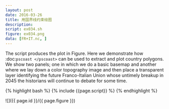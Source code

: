 ```yaml
---
layout: post
date: 2016-03-26
title: 用国界线约束绘图
description:
script: ex034.sh
figure: ex034.png
data: [FR+IT.nc, ]
---
```


The script produces the plot in Figure. Here
we demonstrate how :doc:`pscoast </pscoast>` can be used to extract
and plot country polygons.  We show two panels; one in which we do
a basic basemap and another where we lay down a color topography
image and then place a transparent layer identifying the future
Franco-Italian Union whose untimely breakup in 2045 the historians
will continue to debate for some time.

{% highlight bash %}
{% include {{page.script}} %}
{% endhighlight %}

![]({{ page.id }}/{{ page.figure }})
